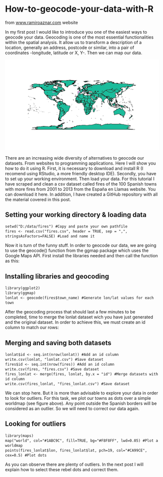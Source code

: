# How-to-geocode-your-data-with-R
from www.ramiroaznar.com website

In my first post I would like to introduce you one of the easiest ways to geocode your data. Geocoding is one of the most essential functionalities within the spatial analysis. It allow us to transform a description of a location, generally an address, postcode or similar, into a pair of coordinates -longitude, latitude or X, Y-. Then we can map our data.

![worldmapgreen](worldmapgreen.jpeg)

There are an increasing wide diversity of alternatives to geocode our datasets. From websites to programming applications. Here I will show you how to do it using R. First, it is necessary to download and install R (I recomend using RStudio, a more friendly desktop IDE). Secondly, you have to set up your working environment. Then  load your data. For this tutorial I have scraped and clean a csv dataset called fires of the 100 Spanish towns with more fires from 2001 to 2013 from the España en Llamas website. You can download it here. In addition, I have created a GitHub repository with all the material covered in this post.

## Setting your working directory & loading data

```{r}
setwd("D:/data/fires") #Copy and paste your own pathfile
fires <- read.csv("fires.csv", header = TRUE, sep = ",", stringsAsFactors=FALSE) #Load and name it
```

Now it is turn of the funny stuff. In order to geocode our data, we are going to use the geocode() function from the ggmap package which uses the Google Maps API. First install the libraries needed and then call the function as this:

## Installing libraries and geocoding

```{r}
library(ggplot2)
library(ggmap)
lonlat <- geocode(fires$town_name) #Generate lon/lat values for each town
```

After the geocoding process that should last a few minutes to be completed, time to merge the lonlat dataset wich you have just generated and the original dataset. In order to achieve this, we must create an id column to match our rows:

## Merging and saving both datasets

```{r}
lonlat$id <- seq.int(nrow(lonlat)) #Add an id column
write.csv(lonlat, "lonlat.csv") #Save dataset
fires$id <- seq.int(nrow(fires)) #Add an id column
write.csv(fires, "fires.csv") #Save dataset
fires_lonlat <- merge(fires, lonlat, by.x = "id") #Merge datasets with id column
write.csv(fires_lonlat, "fires_lonlat.csv") #Save dataset
```

We can stop here. But it is more than advisable to explore your data in order to look for outliers. For this task, we plot our towns as dots over a simple worldmap (see figure above). Any point outside the Spanish borders will be considered as an outlier. So we will need to correct our data again.

## Looking for outliers

```{r}
library(maps)
map("world", col="#1ABC9C", fill=TRUE, bg="#F8F8FF", lwd=0.05) #Plot a worldmap
points(fires_lonlat$lon, fires_lonlat$lat, pch=19, col="#CA99CE", cex=0.5) #Plot dots
```

As you can observe there are plenty of outliers. In the next post I will explain how to select these rebel dots and correct them.
